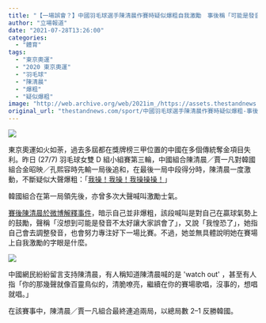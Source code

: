 ```yaml
---
title: "【一場誤會？】中國羽毛球選手陳清晨作賽時疑似爆粗自我激勵　事後稱「可能是發音不太好」"
author: "立場報道"
date: "2021-07-28T13:26:00"
categories:
  - "體育"
tags:
  - "東京奧運"
  - "2020 東京奧運"
  - "羽毛球"
  - "陳清晨"
  - "爆粗"
  - "疑似爆粗"
image: "http://web.archive.org/web/2021im_/https://assets.thestandnews.com/media/photos/20210728-16.png"
original_url: "thestandnews.com/sport/中國羽毛球選手陳清晨作賽時疑似爆粗-事後稱可能是發音不太好讓大家誤會"
---
```

![](http://web.archive.org/web/2021im_/https://assets.thestandnews.com/media/photos/20210728-16.png)

東京奧運如火如荼，過去多屆都在獎牌榜三甲位置的中國在多個傳統奪金項目失利。昨日 (27/7) 羽毛球女雙 D 組小組賽第三輪，中國組合陳清晨／賈一凡對韓國組合金昭映／孔熙容時先輸一局後追和，在最後一局中段得分時，陳清晨一度激動，不斷疑似大聲爆粗：「[我操！我操！我操操操！](http://web.archive.org/web/20210728071926/https://v.163.com/static/3/VKF09GJ18.html)」

韓國組合在第一局領先後，亦曾多次大聲喊叫激勵士氣。

[賽後陳清晨於微博解釋事件](http://web.archive.org/web/20210728071926/https://weibo.com/u/1774846944?is_all=1#1627442225792)，暗示自己並非爆粗，該段喊叫是對自己在贏球氣勢上的鼓勵，聲稱「沒想到可能是發音不太好讓大家誤會了」，又說「我惶恐了」，她指自己會去調整發音，也會努力專注好下一場比賽。不過，她並無具體說明她在賽場上自我激勵的字眼是什麼。 ​​​​

![](http://web.archive.org/web/2021im_/https://assets.thestandnews.com/media/photos/Screenshot_2021-07-28_at_11.17.26_AM.png)

中國網民紛紛留言支持陳清晨，有人稱知道陳清晨喊的是 'watch out' ，甚至有人指「你的那幾聲就像百靈鳥似的，清脆嘹亮，繼續在你的賽場歌唱，沒事的，想唱就唱。」

在該賽事中，陳清晨／賈一凡組合最終連追兩局，以總局數 2–1 反勝韓國。